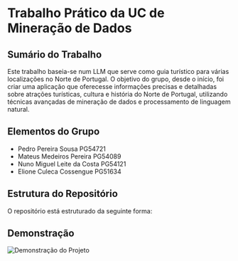 
# Trabalho Prático da UC de Mineração de Dados 

## Sumário do Trabalho
Este trabalho baseia-se num LLM que serve como guia turístico para várias localizações no Norte de Portugal. O objetivo do grupo, desde o início, foi criar uma aplicação que oferecesse informações precisas e detalhadas sobre atrações turísticas, cultura e história do Norte de Portugal, utilizando técnicas avançadas de mineração de dados e processamento de linguagem natural.

## Elementos do Grupo

- Pedro Pereira Sousa PG54721
- Mateus Medeiros Pereira PG54089
- Nuno Miguel Leite da Costa PG54121
- Elione Culeca Cossengue PG51634

## Estrutura do Repositório

O repositório está estruturado da seguinte forma:

## Demonstração

![Demonstração do Projeto](./demo_projeto_1.gif)



